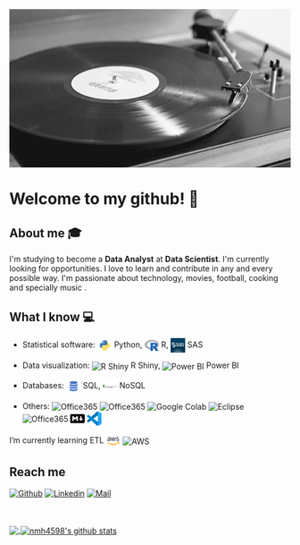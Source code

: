 
<div align="center">
<img align="center" alt="Manh banner" style="width:700px;" src="https://raw.githubusercontent.com/nmh4598/nmh4598/main/GIF/tumblr_n7zj03aACT1swm1iso1_500.webp">
</div>

# Welcome to my github! 👋
## About me :mortar_board:
I'm studying to become a **Data Analyst** at **Data Scientist**. I'm currently looking for opportunities. I love to learn and contribute in any and every possible way. I'm passionate about technology, movies, football, cooking and specially music  . 

## What I know :computer:
- Statistical software: 
<img align="center" alt="Python" width="26px" src="https://raw.githubusercontent.com/github/explore/main/topics/python/python.png"> Python, 
<img align="center" alt="R" width="26px" src="https://raw.githubusercontent.com/github/explore/main/topics/r/r.png"> R, 
<img align="center" alt="SAS" width="26px" src="https://raw.githubusercontent.com/github/explore/main/topics/sas/sas.png"> SAS
- Data visualization:
<img align="center" alt="R Shiny" width="26px" src="https://ericrayanderson.github.io/shinymaterial/img/shinyLogo.png"> R Shiny, 
<img align="center" alt="Power BI" width="26px" src="https://www.cloudbizz.com/web/image/product.product/10651/image_1024/Microsoft%20Power%20BI%20Pro%20%28Pro%20%29?unique=ed6c059"> Power BI
- Databases: 
<img align="center" alt="SQL" width="26px" src="https://raw.githubusercontent.com/github/explore/main/topics/sql/sql.png"> SQL, 
<img align="center" alt="noSQL" width="26px" src="https://raw.githubusercontent.com/github/explore/main/topics/mongodb/mongodb.png"> NoSQL

- Others: <img align="center" alt="Office365" width="26px" src="https://community.jalios.com/upload/docs/image/jpeg/2019-07/office-365_2019-07-05_11-24-0_256.jpg"> <img align="center" alt="Office365" width="26px" src="https://www.nicepng.com/png/detail/85-851058_anaconda-icon-anaconda-python-icon.png"> <img align="center" alt="Google Colab" width="26px" src="https://miro.medium.com/max/397/0*cbr_9kvPaWDbocSm.jpeg"> <img align="center" alt="Eclipse" width="26px" src="https://seekicon.com/free-icon-download/eclipse_2.svg"> <img align="center" alt="Office365" width="26px" src="https://st2.depositphotos.com/5142301/7567/v/950/depositphotos_75675779-stock-illustration-o-letter-green-logo-icon.jpg"> <img align="center" alt="Markdown" width="26px" src="https://raw.githubusercontent.com/github/explore/80688e429a7d4ef2fca1e82350fe8e3517d3494d/topics/markdown/markdown.png"> <img align="center" alt="Visual Studio Code" width="26px" src="https://raw.githubusercontent.com/github/explore/80688e429a7d4ef2fca1e82350fe8e3517d3494d/topics/visual-studio-code/visual-studio-code.png">

I’m currently learning ETL <img align="center" alt="AWS" width="26px" src="https://raw.githubusercontent.com/github/explore/80688e429a7d4ef2fca1e82350fe8e3517d3494d/topics/aws/aws.png"> <img align="center" alt="AWS" width="26px" src="https://scontent.fcdg1-1.fna.fbcdn.net/v/t1.18169-9/28058888_508880689513511_3062259406262730544_n.png?_nc_cat=101&ccb=1-5&_nc_sid=09cbfe&_nc_ohc=1z8TBH6sHIYAX_BSZ-Y&_nc_ht=scontent.fcdg1-1.fna&oh=00_AT8ZB6dl2zJYfWSQ9t6ldMGYrDdbKNauisCOtEkzQdr5WQ&oe=62755C7E">

## Reach me
[![Github](https://img.shields.io/github/followers/nmh4598?label=Follow&style=social)](https://github.com/nmh4598)
[![Linkedin](https://img.shields.io/badge/-NGUYEN%20Manh%20Hung-gray?style=flat-square&logo=linkedin&logoColor=white&link=https://www.linkedin.com/in/nmh4598/)](https://www.linkedin.com/in/nmh4598/)
[![Mail](https://img.shields.io/badge/-nguyenmanhhung04051998@gmail.com-gray?style=flat-square&logo=gmail&logoColor=red&link=https://www.linkedin.com/in/nmh4598/)](mailto:nguyenmanhhung04051998@gmail.com)



<br><br>
<a href="https://github.com/nmh4598">
  <img align="center" src="https://github-readme-stats.vercel.app/api/top-langs/?username=nmh4598&theme=dark">
</a>
<a href="https://github.com/nmh4598">
 <img align="center" src="https://github-readme-stats.vercel.app/api?username=nmh4598&show_icons=true&theme=dark&line_height=30" alt="nmh4598's github stats"/>
</a>
<!--
**nmh4598/nmh4598** is a ✨ _special_ ✨ repository because its `README.md` (this file) appears on your GitHub profile.

Here are some ideas to get you started:

- 🔭 I’m currently working on ...
- 🌱 I’m currently learning ...
- 👯 I’m looking to collaborate on ...
- 🤔 I’m looking for help with ...
- 💬 Ask me about ...
- 📫 How to reach me: ...
- 😄 Pronouns: ...
- ⚡ Fun fact: ...

<br><br>
<a href="https://github.com/ankitwarbhe">
  <img align="center" src="https://github-readme-stats.vercel.app/api/top-langs/?username=nmh4598&theme=dark">
</a>
<a href="https://github.com/ankitwarbhe">
 <img align="center" src="https://github-readme-stats.vercel.app/api?username=nmh4598&show_icons=true&theme=dark&line_height=30" alt="nmh4598's github stats"/>
</a>
-->
